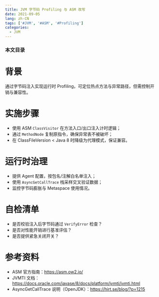 ```yaml
---
title: JVM 字节码 Profiling 与 ASM 改写
date: 2021-09-05
lang: zh-CN
tags: ['#JVM', '#ASM', '#Profiling']
categories:
  - JVM
---
```


### 本文目录
<!-- toc -->

# 背景
通过字节码注入实现运行时 Profiling，可定位热点方法与异常路径，但需控制开销与兼容性。

# 实施步骤
- 使用 ASM `ClassVisitor` 在方法入口/出口注入计时逻辑；
- 通过 `MethodNode` 复制原指令，确保异常表不被破坏；
- 在 ClassFileVersion < Java 8 时降级为代理模式，保证兼容。

# 运行时治理
- 提供 Agent 配置，按包名/注解白名单注入；
- 使用 `AsyncGetCallTrace` 栈采样交叉验证数据；
- 监控字节码膨胀与 Metaspace 使用情况。

# 自检清单
- 是否校验注入后字节码通过 `VerifyError` 检查？
- 是否对性能开销进行基准评估？
- 是否提供紧急关闭开关？

# 参考资料
- ASM 官方指南：https://asm.ow2.io/
- JVMTI 文档：https://docs.oracle.com/javase/8/docs/platform/jvmti/jvmti.html
- AsyncGetCallTrace 说明（OpenJDK）：https://hirt.se/blog/?p=1215
